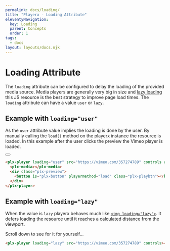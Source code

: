 ```yaml
---
permalink: docs/loading/
title: "Playerx - Loading Attribute"
eleventyNavigation:
  key: Loading
  parent: Concepts
  order: 1
tags:
  - docs
layout: layouts/docs.njk
---
```


# Loading Attribute

The `loading` attribute can be configured to delay the loading of the provided media source. Media players are generally very big in size and <a href="https://developer.mozilla.org/en-US/docs/Web/Performance/Lazy_loading" target="_blank">lazy loading</a> this JS resource is the best strategy to improve page load times. The `loading` attribute can have a value `user` or `lazy`.

## Example with `loading="user"`

As the `user` attribute value implies the loading is done by the user. By manually calling the `load()` method on the playerx instance the resource is loaded. In this example after the user clicks the preview the Vimeo player is loaded.

<div class="w-4/5 relative bg-black">
  <plx-player loading="user" src="https://vimeo.com/357274789" controls autoplay>
    <plx-media></plx-media>
    <div class="plx-preview bg-yellow-300 w-full h-full absolute">
      <button is="plx-button" playermethod="load" class="plx-playbtn hover:bg-green-500"></button>
    </div>
  </plx-player>
</div>

```html
<plx-player loading="user" src="https://vimeo.com/357274789" controls autoplay>
  <plx-media></plx-media>
  <div class="plx-preview">
    <button is="plx-button" playermethod="load" class="plx-playbtn"></button>
  </div>
</plx-player>
```

## Example with `loading="lazy"`

When the value is `lazy` playerx behaves much like <a href="https://developer.mozilla.org/en-US/docs/Web/HTML/Element/img#attr-loading" target="_blank">`<img loading="lazy">`</a>. It defers loading the resource until it reaches a calculated distance from the viewport.

Scroll down to see for it for yourself...

<div class="h-64"></div>

<div class="w-4/5 relative">
  <plx-player loading="lazy" src="https://vimeo.com/357274789" controls></plx-player>
</div>

```html
<plx-player loading="lazy" src="https://vimeo.com/357274789" controls></plx-player>
```
